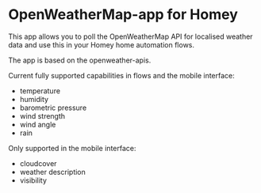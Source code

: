 # OpenWeatherMap-app for Homey

This app allows you to poll the OpenWeatherMap API for localised weather data and use this in your Homey home automation flows.

The app is based on the openweather-apis. 

Current fully supported capabilities in flows and the mobile interface:

- temperature
- humidity
- barometric pressure
- wind strength
- wind angle
- rain

Only supported in the mobile interface:

- cloudcover
- weather description
- visibility
